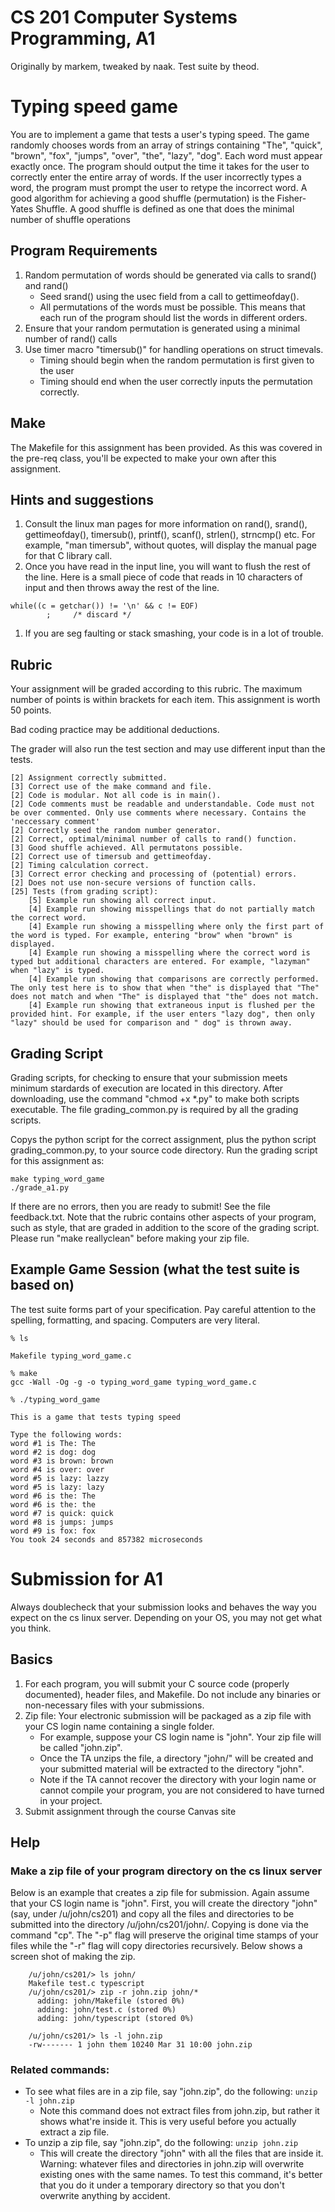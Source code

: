 
# CS 201 Computer Systems Programming, A1
Originally by markem, tweaked by naak. 
Test suite by theod.

# Typing speed game
You are to implement a game that tests a user's typing speed. The game randomly chooses words from an array of strings containing "The", "quick", "brown", "fox", "jumps", "over", "the", "lazy", "dog". Each word must appear exactly once. The program should output the time it takes for the user to correctly enter the entire array of words. If the user incorrectly types a word, the program must prompt the user to retype the incorrect word. A good algorithm for achieving a good shuffle (permutation) is the Fisher-Yates Shuffle. A good shuffle is defined as one that does the minimal number of shuffle operations

## Program Requirements

1. Random permutation of words should be generated via calls to srand() and rand()
    - Seed srand() using the usec field from a call to gettimeofday().
    - All permutations of the words must be possible. This means that each run of the program should list the words in different orders.
1. Ensure that your random permutation is generated using a minimal number of rand() calls
1. Use timer macro "timersub()" for handling operations on struct timevals.
    - Timing should begin when the random permutation is first given to the user
    - Timing should end when the user correctly inputs the permutation correctly.

## Make

The Makefile for this assignment has been provided. As this was covered in the pre-req class, you'll be expected to make your own after this assignment.

## Hints and suggestions

1. Consult the linux man pages for more information on rand(), srand(), gettimeofday(), timersub(), printf(), scanf(), strlen(), strncmp() etc. For example, "man timersub", without quotes, will display the manual page for that C library call.
1. Once you have read in the input line, you will want to flush the rest of the line. Here is a small piece of code that reads in 10 characters of input and then throws away the rest of the line.
```scanf("%10s", word);
while((c = getchar()) != '\n' && c != EOF)
        ;     /* discard */
```
1. If you are seg faulting or stack smashing, your code is in a lot of trouble.

## Rubric
Your assignment will be graded according to this rubric. The maximum number of points is within brackets for each item. This assignment is worth 50 points. 

Bad coding practice may be additional deductions.

The grader will also run the test section and may use different input than the tests.

    [2] Assignment correctly submitted.
    [3] Correct use of the make command and file.
    [2] Code is modular. Not all code is in main().
    [2] Code comments must be readable and understandable. Code must not be over commented. Only use comments where necessary. Contains the 'neccessary comment'
    [2] Correctly seed the random number generator.
    [2] Correct, optimal/minimal number of calls to rand() function.
    [3] Good shuffle achieved. All permutatons possible.
    [2] Correct use of timersub and gettimeofday.
    [2] Timing calculation correct.
    [3] Correct error checking and processing of (potential) errors.
    [2] Does not use non-secure versions of function calls.
    [25] Tests (from grading script):
        [5] Example run showing all correct input.
        [4] Example run showing misspellings that do not partially match the correct word.
        [4] Example run showing a misspelling where only the first part of the word is typed. For example, entering "brow" when "brown" is displayed.
        [4] Example run showing a misspelling where the correct word is typed but additional characters are entered. For example, "lazyman" when "lazy" is typed.
        [4] Example run showing that comparisons are correctly performed. The only test here is to show that when "the" is displayed that "The" does not match and when "The" is displayed that "the" does not match.
        [4] Example run showing that extraneous input is flushed per the provided hint. For example, if the user enters "lazy dog", then only "lazy" should be used for comparison and " dog" is thrown away.

## Grading Script

Grading scripts, for checking to ensure that your submission meets minimum stardards of execution are located in this directory. After downloading, use the command "chmod +x *.py" to make both scripts executable. The file grading_common.py is required by all the grading scripts.

Copys the python script for the correct assignment, plus the python script grading_common.py, to your source code directory. Run the grading script for this assignment as:

```
make typing_word_game
./grade_a1.py
```

If there are no errors, then you are ready to submit! See the file feedback.txt. Note that the rubric contains other aspects of your program, such as style, that are graded in addition to the score of the grading script. Please run "make reallyclean" before making your zip file.

## Example Game Session (what the test suite is based on)
The test suite forms part of your specification. Pay careful attention to the spelling, formatting, and spacing. Computers are very literal.

```
% ls

Makefile typing_word_game.c

% make
gcc -Wall -Og -g -o typing_word_game typing_word_game.c

% ./typing_word_game

This is a game that tests typing speed

Type the following words:
word #1 is The: The
word #2 is dog: dog
word #3 is brown: brown
word #4 is over: over
word #5 is lazy: lazzy
word #5 is lazy: lazy
word #6 is the: The
word #6 is the: the
word #7 is quick: quick
word #8 is jumps: jumps
word #9 is fox: fox
You took 24 seconds and 857382 microseconds

```

# Submission for A1
Always doublecheck that your submission looks and behaves the way you expect on the cs linux server. Depending on your OS, you may not get what you think.

## Basics
1. For each program, you will submit your C source code (properly documented), header files, and Makefile. Do not include any binaries or non-necessary files with your submissions.
1. Zip file: Your electronic submission will be packaged as a zip file with your CS login name containing a single folder.
    - For example, suppose your CS login name is "john". Your zip file will be called "john.zip". 
    - Once the TA unzips the file, a directory "john/" will be created and your submitted material will be extracted to the directory "john". 
    - Note if the TA cannot recover the directory with your login name or cannot compile your program, you are not considered to have turned in your project.
1. Submit assignment through the course Canvas site

## Help
### Make a zip file of your program directory on the cs linux server
Below is an example that creates a zip file for submission. Again assume that your CS login name is "john". First, you will create the directory "john" (say, under /u/john/cs201) and copy all the files and directories to be submitted into the directory /u/john/cs201/john/. Copying is done via the command "cp". The "-p" flag will preserve the original time stamps of your files while the "-r" flag will copy directories recursively. Below shows a screen shot of making the zip.
```
    /u/john/cs201/> ls john/
    Makefile test.c typescript
    /u/john/cs201/> zip -r john.zip john/*
      adding: john/Makefile (stored 0%)
      adding: john/test.c (stored 0%)
      adding: john/typescript (stored 0%)

    /u/john/cs201/> ls -l john.zip
    -rw------- 1 john them 10240 Mar 31 10:00 john.zip 
```
### Related commands:

- To see what files are in a zip file, say "john.zip", do the following:
        ```unzip -l john.zip```
    - Note this command does not extract files from john.zip, but rather it shows what're inside it. This is very useful before you actually extract a zip file.
- To unzip a zip file, say "john.zip", do the following:
        ```unzip john.zip```
    - This will create the directory "john" with all the files that are inside it. Warning: whatever files and directories in john.zip will overwrite existing ones with the same names. To test this command, it's better that you do it under a temporary directory so that you don't overwrite anything by accident. 
